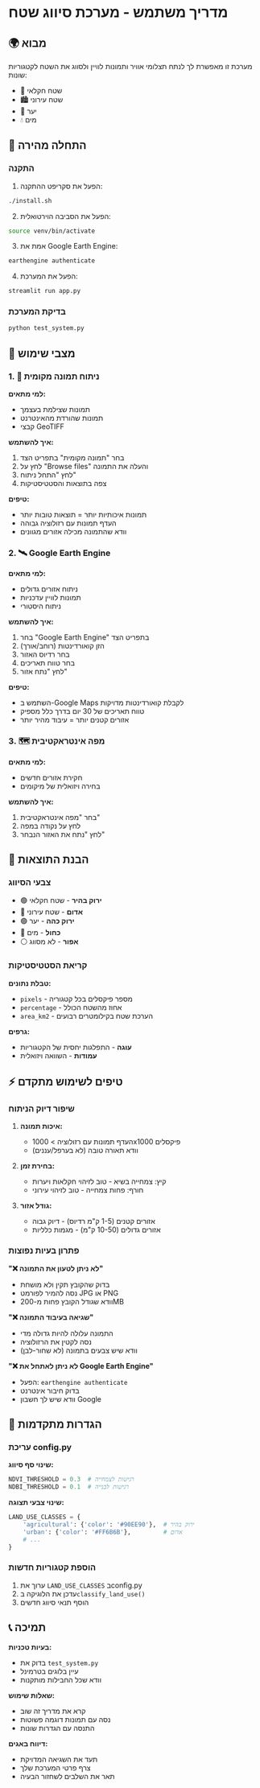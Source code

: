 # מדריך משתמש - מערכת סיווג שטח

## 🌍 מבוא

מערכת זו מאפשרת לך לנתח תצלומי אוויר ותמונות לוויין ולסווג את השטח לקטגוריות שונות:
- 🌾 שטח חקלאי
- 🏙️ שטח עירוני  
- 🌲 יער
- 💧 מים

## 🚀 התחלה מהירה

### התקנה

1. הפעל את סקריפט ההתקנה:
```bash
./install.sh
```

2. הפעל את הסביבה הוירטואלית:
```bash
source venv/bin/activate
```

3. אמת את Google Earth Engine:
```bash
earthengine authenticate
```

4. הפעל את המערכת:
```bash
streamlit run app.py
```

### בדיקת המערכת

```bash
python test_system.py
```

## 📱 מצבי שימוש

### 1. 📁 ניתוח תמונה מקומית

**למי מתאים:**
- תמונות שצילמת בעצמך
- תמונות שהורדת מהאינטרנט
- קבצי GeoTIFF

**איך להשתמש:**
1. בחר "תמונה מקומית" בתפריט הצד
2. לחץ על "Browse files" והעלה את התמונה
3. לחץ "התחל ניתוח"
4. צפה בתוצאות והסטטיסטיקות

**טיפים:**
- תמונות איכותיות יותר = תוצאות טובות יותר
- העדף תמונות עם רזולוציה גבוהה
- וודא שהתמונה מכילה אזורים מגוונים

### 2. 🛰️ Google Earth Engine

**למי מתאים:**
- ניתוח אזורים גדולים
- תמונות לוויין עדכניות
- ניתוח היסטורי

**איך להשתמש:**
1. בחר "Google Earth Engine" בתפריט הצד
2. הזן קואורדינטות (רוחב/אורך)
3. בחר רדיוס האזור
4. בחר טווח תאריכים
5. לחץ "נתח אזור"

**טיפים:**
- השתמש ב-Google Maps לקבלת קואורדינטות מדויקות
- טווח תאריכים של 30 יום בדרך כלל מספיק
- אזורים קטנים יותר = עיבוד מהיר יותר

### 3. 🗺️ מפה אינטראקטיבית

**למי מתאים:**
- חקירת אזורים חדשים
- בחירה ויזואלית של מיקומים

**איך להשתמש:**
1. בחר "מפה אינטראקטיבית"
2. לחץ על נקודה במפה
3. לחץ "נתח את האזור הנבחר"

## 🎨 הבנת התוצאות

### צבעי הסיווג

- 🟢 **ירוק בהיר** - שטח חקלאי
- 🔴 **אדום** - שטח עירוני
- 🟢 **ירוק כהה** - יער
- 🔵 **כחול** - מים
- ⚪ **אפור** - לא מסווג

### קריאת הסטטיסטיקות

**טבלת נתונים:**
- `pixels` - מספר פיקסלים בכל קטגוריה
- `percentage` - אחוז מהשטח הכולל
- `area_km2` - הערכת שטח בקילומטרים רבועים

**גרפים:**
- **עוגה** - התפלגות יחסית של הקטגוריות
- **עמודות** - השוואה ויזואלית

## ⚡ טיפים לשימוש מתקדם

### שיפור דיוק הניתוח

1. **איכות תמונה:**
   - העדף תמונות עם רזולוציה > 1000x1000 פיקסלים
   - וודא תאורה טובה (לא בערפל/עננים)

2. **בחירת זמן:**
   - קיץ: צמחייה בשיא - טוב לזיהוי חקלאות ויערות
   - חורף: פחות צמחייה - טוב לזיהוי עירוני

3. **גודל אזור:**
   - אזורים קטנים (1-5 ק\"מ רדיוס) - דיוק גבוה
   - אזורים גדולים (10-50 ק\"מ) - מגמות כלליות

### פתרון בעיות נפוצות

**"❌ לא ניתן לטעון את התמונה"**
- בדוק שהקובץ תקין ולא מושחת
- נסה להמיר לפורמט JPG או PNG
- וודא שגודל הקובץ פחות מ-200MB

**"❌ שגיאה בעיבוד התמונה"**
- התמונה עלולה להיות גדולה מדי
- נסה לקטין את הרזולוציה
- וודא שיש צבעים בתמונה (לא שחור-לבן)

**"❌ לא ניתן לאתחל את Google Earth Engine"**
- הפעל: `earthengine authenticate`
- בדוק חיבור אינטרנט
- וודא שיש לך חשבון Google

## 🔧 הגדרות מתקדמות

### עריכת config.py

**שינוי סף סיווג:**
```python
NDVI_THRESHOLD = 0.3  # רגישות לצמחייה
NDBI_THRESHOLD = 0.1  # רגישות לבנייה
```

**שינוי צבעי תצוגה:**
```python
LAND_USE_CLASSES = {
    'agricultural': {'color': '#90EE90'},  # ירוק בהיר
    'urban': {'color': '#FF6B6B'},         # אדום
    # ...
}
```

### הוספת קטגוריות חדשות

1. ערוך את `LAND_USE_CLASSES` בconfig.py
2. עדכן את הלוגיקה ב`classify_land_use()`
3. הוסף תנאי סיווג חדשים

## 📞 תמיכה

**בעיות טכניות:**
- בדוק את `test_system.py`
- עיין בלוגים בטרמינל
- וודא שכל החבילות מותקנות

**שאלות שימוש:**
- קרא את מדריך זה שוב
- נסה עם תמונות דוגמה פשוטות
- התנסה עם הגדרות שונות

**דיווח באגים:**
- תעד את השגיאה המדויקת
- צרף פרטי המערכת שלך
- תאר את השלבים לשחזור הבעיה 